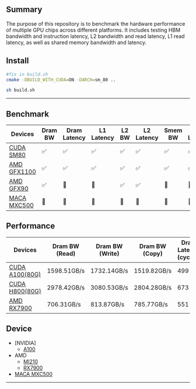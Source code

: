 

## Summary
The purpose of this repository is to benchmark the hardware performance of multiple GPU chips across different platforms. It includes testing HBM bandwidth and instruction latency, L2 bandwidth and read latency, L1 read latency, as well as shared memory bandwidth and latency.


## Install

```bash
#fix in build.sh
cmake -DBUILD_WITH_CUDA=ON -DARCH=sm_80 ..

sh build.sh 
```

---

## Benchmark
Devices | Dram BW |  Dram Latency | L1 Latency | L2 BW | L2 Latency | Smem BW | Smem Latency |
|----|----|----|----|----|----|----|----|
|[CUDA SM80](https://docs.nvidia.com/cuda/inline-ptx-assembly/index.html)|✅|✅|✅|✅|✅|✅|✅|
|[AMD GFX1100](https://www.amd.com/content/dam/amd/en/documents/radeon-tech-docs/instruction-set-architectures/rdna3-shader-instruction-set-architecture-feb-2023_0.pdf)|✅|✅|✅|✅|✅|✅|✅|
|[AMD GFX90](https://www.amd.com/content/dam/amd/en/documents/instinct-tech-docs/instruction-set-architectures/instinct-mi200-cdna2-instruction-set-architecture.pdf)|✅|🔨|🔨|✅|✅|🔨|🔨|
|[MACA MXC500](https://www.metax-tech.com/prod.html?cid=2)|🔨|🔨|🔨|🔨|🔨|🔨|🔨|


## Performance

| Devices | Dram BW (Read) | Dram BW (Write) | Dram BW (Copy) | Dram Latency (cycles) | L2 BW | L2 Latency (cycles) |  L1 Latency (cycles) |Smem BW (Measured) (byte/cycle) | Smem BW (Theoretical) (byte/cycle) | Smem Latency (cycles) |
|---------|----------------|-----------------|----------------|-----------------------|---------------------|-------|----------------------|---------------------------------|------------------------------------|----------------------|
| [CUDA A100(80G)](https://www.techpowerup.com/gpu-specs/a100-pcie-80-gb.c3821) | 1598.51GB/s | 1732.14GB/s | 1519.82GB/s | 499 | 🔨 | 332 | 33 | 111.73 | 128 | 23 |
| [CUDA H800(80G)](https://www.techpowerup.com/gpu-specs/h800-pcie-80-gb.c4181) | 2978.42GB/s | 3080.53GB/s | 2804.28GB/s | 673 | 🔨 | 273 | 32 | 128.94 | 128 | 23 |
| [AMD RX7900](https://www.techpowerup.com/gpu-specs/radeon-rx-7900-xt.c3912) | 706.31GB/s | 813.87GB/s | 785.77GB/s | 551 | 3253.16GB/s | 340 | 35 | 100.21 | 128 | 33 |

## Device
- [NVIDIA]
    - [A100](https://www.techpowerup.com/gpu-specs/a100-pcie-80-gb.c3821)
- AMD
    - [MI210](https://www.techpowerup.com/gpu-specs/radeon-instinct-mi210.c3857) 
    - [RX7900](https://www.techpowerup.com/gpu-specs/radeon-rx-7900-xt.c3912)
- [MACA MXC500](https://www.metax-tech.com/prod.html?cid=2)

---
